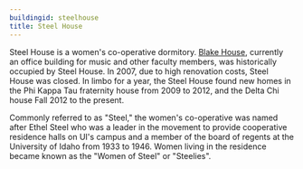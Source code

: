 ```yaml
---
buildingid: steelhouse
title: Steel House
---
```


Steel House is a women's co-operative dormitory. <a href="/digital/campus/buildings/blakehouse.html">Blake House</a>, currently an office building for music and other faculty members, was historically occupied by Steel House.  In 2007, due to high renovation costs, Steel House was closed. In limbo for a year, the Steel House found new homes in the Phi Kappa Tau fraternity house from 2009 to 2012, and the Delta Chi house Fall 2012 to the present.

Commonly referred to as "Steel," the women's co-operative was named after Ethel Steel who was a leader in the movement to provide cooperative residence halls on UI's campus and a member of the board of regents at the University of Idaho from 1933 to 1946. Women living in the residence became known as the "Women of Steel" or "Steelies".
